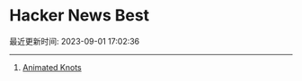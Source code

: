 # Hacker News Best

最近更新时间: 2023-09-01 17:02:36

--- 
1. [Animated Knots](https://www.animatedknots.com/) 
